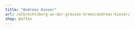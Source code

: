 ```yaml
---
title: "Andreas Kieser"
url: /albrechtsberg-an-der-grossen-krems/andreas-kieser/
shop: Waffen
---
```


